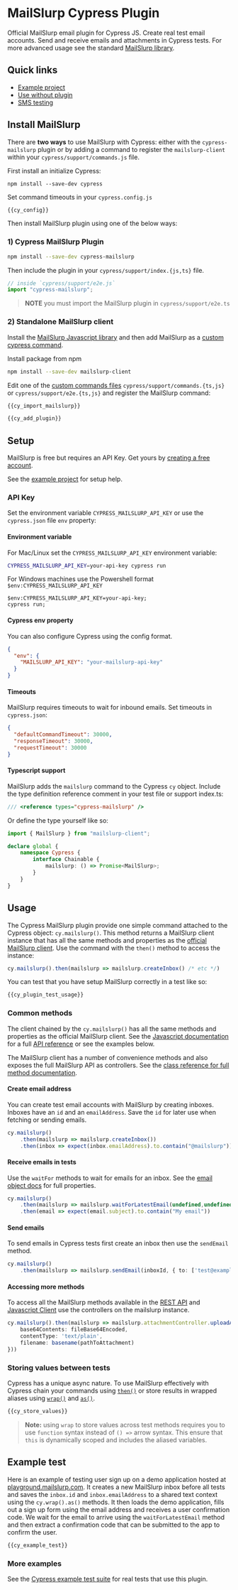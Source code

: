 # MailSlurp Cypress Plugin
Official MailSlurp email plugin for Cypress JS. Create real test email accounts. Send and receive emails and attachments in Cypress tests. For more advanced usage see the standard [MailSlurp library](https://www.npmjs.com/package/mailslurp-client).

## Quick links
- [Example project](https://github.com/mailslurp/examples/tree/master/javascript-cypress-mailslurp-plugin)
- [Use without plugin](https://github.com/mailslurp/examples/tree/master/javascript-cypress-js)
- [SMS testing](https://github.com/mailslurp/examples/tree/master/javascript-cypress-sms-testing)

## Install MailSlurp

There are **two ways** to use MailSlurp with Cypress: either with the `cypress-mailslurp` plugin or by adding a command to register the `mailslurp-client` within your `cypress/support/commands.js` file.

First install an initialize Cypress:

```
npm install --save-dev cypress
```

Set command timeouts in your `cypress.config.js`

```typescript
{{cy_config}}
```

Then install MailSlurp plugin using one of the below ways:

### 1) Cypress MailSlurp Plugin

```sh
npm install --save-dev cypress-mailslurp
```

Then include the plugin in your `cypress/support/index.{js,ts}` file.

```typescript
// inside `cypress/support/e2e.js`
import "cypress-mailslurp";
```

> **NOTE** you must import the MailSlurp plugin in `cypress/support/e2e.ts`


### 2) Standalone MailSlurp client
Install the [MailSlurp Javascript library](https://n) and then add MailSlurp as a [custom cypress command](https://docs.cypress.io/api/cypress-api/custom-commands).

Install package from npm
```sh
npm install --save-dev mailslurp-client
```

Edit one of the [custom commands files](https://docs.cypress.io/api/cypress-api/custom-commands) `cypress/support/commands.{ts,js}` or `cypress/support/e2e.{ts,js}` and register the MailSlurp command:

```typescript
{{cy_import_mailslurp}}
```

```typescript
{{cy_add_plugin}}
```


## Setup
MailSlurp is free but requires an API Key. Get yours by [creating a free account](https://www.mailslurp.com/sign-up/).

See the [example project](https://github.com/mailslurp/examples/tree/master/javascript-cypress-mailslurp-plugin) for setup help. 

### API Key
Set the environment variable `CYPRESS_MAILSLURP_API_KEY` or use the `cypress.json` file `env` property:

#### Environment variable
For Mac/Linux set the `CYPRESS_MAILSLURP_API_KEY` environment variable:

```bash
CYPRESS_MAILSLURP_API_KEY=your-api-key cypress run
```

For Windows machines use the Powershell format `$env:CYPRESS_MAILSLURP_API_KEY`

```
$env:CYPRESS_MAILSLURP_API_KEY=your-api-key;
cypress run;
```

#### Cypress env property
You can also configure Cypress using the config format.

```json
{
  "env": {
    "MAILSLURP_API_KEY": "your-mailslurp-api-key"
  }
}
```

#### Timeouts
MailSlurp requires timeouts to wait for inbound emails. Set timeouts in `cypress.json`:

```json
{
  "defaultCommandTimeout": 30000,
  "responseTimeout": 30000,
  "requestTimeout": 30000
}
```

#### Typescript support
MailSlurp adds the `mailslurp` command to the Cypress `cy` object. Include the type definition reference comment in your test file or support index.ts:

```typescript
/// <reference types="cypress-mailslurp" />
```

Or define the type yourself like so:

```typescript
import { MailSlurp } from "mailslurp-client";

declare global {
    namespace Cypress {
        interface Chainable {
            mailslurp: () => Promise<MailSlurp>;
        }
    }
}
```

## Usage
The Cypress MailSlurp plugin provide one simple command attached to the Cypress object: `cy.mailslurp()`. This method returns a MailSlurp client instance that has all the same methods and properties as the [official MailSlurp client](https://www.npmjs.com/package/mailslurp-client). Use the command with the `then()` method to access the instance:

```typescript
cy.mailslurp().then(mailslurp => mailslurp.createInbox() /* etc */)
```

You can test that you have setup MailSlurp correctly in a test like so:

```typescript
{{cy_plugin_test_usage}}
```

### Common methods
The client chained by the `cy.mailslurp()` has all the same methods and properties as the official MailSlurp client. See the [Javascript documentation](https://www.mailslurp.com/docs/js/) for a full [API reference](https://www.mailslurp.com/docs/js/docs/) or see the examples below.

The MailSlurp client has a number of convenience methods and also exposes the full MailSlurp API as controllers. See the [class reference for full method documentation](https://www.mailslurp.com/docs/js/docs/classes/MailSlurp/).

#### Create email address
You can create test email accounts with MailSlurp by creating inboxes. Inboxes have an `id` and an `emailAddress`. Save the `id` for later use when fetching or sending emails.

```typescript
cy.mailslurp()
    .then(mailslurp => mailslurp.createInbox())
    .then(inbox => expect(inbox.emailAddress).to.contain("@mailslurp"));
```

#### Receive emails in tests
Use the `waitFor` methods to wait for emails for an inbox. See the [email object docs](https://www.mailslurp.com/docs/js/docs/interfaces/email/) for full properties.

```typescript
cy.mailslurp()
    .then(mailslurp => mailslurp.waitForLatestEmail(undefined,undefined,inboxId,undefined,undefined, 30000, true))
    .then(email => expect(email.subject).to.contain("My email"))
```

#### Send emails
To send emails in Cypress tests first create an inbox then use the `sendEmail` method.

```typescript
cy.mailslurp()
    .then(mailslurp => mailslurp.sendEmail(inboxId, { to: ['test@example.com'], subject: 'test', body: '<html></html>', isHTML: true }))
```

#### Accessing more methods
To access all the MailSlurp methods available in the [REST API](https://api.mailslurp.com/swagger-ui.html) and [Javascript Client](https://www.mailslurp.com/docs/js/) use the controllers on the mailslurp instance.

```typescript
cy.mailslurp().then(mailslurp => mailslurp.attachmentController.uploadAttachment({
    base64Contents: fileBase64Encoded,
    contentType: 'text/plain',
    filename: basename(pathToAttachment)
}))
```

### Storing values between tests
Cypress has a unique async nature. To use MailSlurp effectively with Cypress chain your commands using [`then()`](https://docs.cypress.io/api/commands/then) or store results in wrapped aliases using [`wrap()`](https://docs.cypress.io/api/commands/wrap) and [`as()`](https://docs.cypress.io/api/commands/as).

```typescript
{{cy_store_values}}
```

> **Note:** using `wrap` to store values across test methods requires you to use `function` syntax instead of `() =>` arrow syntax. This ensure that `this` is dynamically scoped and includes the aliased variables.

## Example test
Here is an example of testing user sign up on a demo application hosted at [playground.mailslurp.com](https://playground.mailslurp.com). 
It creates a new MailSlurp inbox before all tests and saves the `inbox.id` and `inbox.emailAddress` to a shared text context using the `cy.wrap().as()` methods. 
It then loads the demo application, fills out a sign up form using the email address and receives a user confirmation code. 
We wait for the email to arrive using the `waitForLatestEmail` method and then extract a confirmation code that can be submitted to the app to confirm the user.

```typescript
{{cy_example_test}}
```

### More examples
See the [Cypress example test suite](https://github.com/mailslurp/cypress-mailslurp/tree/master/cypress) for real tests that use this plugin.
